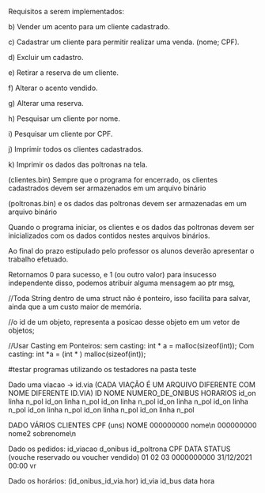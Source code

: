 Requisitos a serem implementados:

b) Vender um acento para um cliente cadastrado.

c) Cadastrar um cliente para permitir realizar uma venda. (nome; CPF).

d) Excluir um cadastro.

e) Retirar a reserva de um cliente.

f) Alterar o acento vendido.

g) Alterar uma reserva.

h) Pesquisar um cliente por nome.

i) Pesquisar um cliente por CPF.

j) Imprimir todos os clientes cadastrados.

k) Imprimir os dados das poltronas na tela.


(clientes.bin)
Sempre que o programa for encerrado, os clientes cadastrados devem ser armazenados em
um arquivo binário 


(poltronas.bin)
e os dados das poltronas devem ser armazenadas em um arquivo binário

Quando o programa iniciar, os clientes e os dados das poltronas devem ser inicializados com
os dados contidos nestes arquivos binários.


Ao final do prazo estipulado pelo professor os alunos deverão apresentar o trabalho
efetuado.





Retornamos 0 para sucesso, e 1 (ou outro valor) para insucesso
independente disso, podemos atribuir alguma mensagem ao ptr msg,




//Toda String dentro de uma struct não é ponteiro, isso facilita para salvar, ainda que a um custo maior de memória.
 
//o id de um objeto, representa a posicao desse objeto em um vetor de objetos;


//Usar Casting em Ponteiros:
sem casting:
int * a = malloc(sizeof(int));
Com casting:
int *a = (int * ) malloc(sizeof(int));

#testar programas utilizando os testadores na pasta teste

Dado uma viacao -> id.via (CADA VIAÇÃO É UM ARQUIVO DIFERENTE COM NOME DIFERENTE ID.VIA)
ID      NOME        NUMERO_DE_ONIBUS HORARIOS
id_on   linha	    n_pol
id_on   linha	    n_pol
id_on   linha	    n_pol
id_on   linha	    n_pol
id_on   linha	    n_pol
id_on   linha	    n_pol
id_on   linha	    n_pol
id_on   linha	    n_pol

DADO VÁRIOS CLIENTES
CPF (uns)     NOME
000000000 nome\n
000000000 nome2 sobrenome\n

Dado os pedidos:
id_viacao   d_onibus    id_poltrona     CPF   DATA    STATUS (vouche reservado ou voucher vendido)
01  02  03  0000000000  31/12/2021 00:00 vr

Dado os horários: (id_onibus_id_via.hor)
id_via id_bus data hora